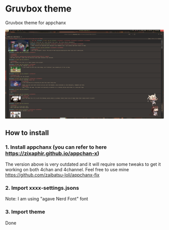 # Gruvbox theme

Gruvbox theme for appchanx

![text](./preview.png)

## How to install

### 1. Install appchanx (you can refer to here <https://zixaphir.github.io/appchan-x>)  

The version above is very outdated and it will require some tweaks to get it working on both 4chan and 4channel. Feel free to use mine <https://github.com/zaibatsu-loli/appchanx-fix>

### 2. Import xxxx-settings.jsons

Note: I am using "agave Nerd Font" font

### 3. Import theme

Done
